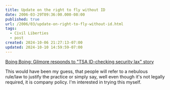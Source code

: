 ```yaml
---
title: Update on the right to fly without ID
date: 2006-03-29T09:36:00.000-08:00
published: true
url: /2006/03/update-on-right-to-fly-without-id.html
tags:
  - Civil Liberties
  - post
created: 2024-10-06 21:27:13-07:00
updated: 2024-10-10 14:59:59-07:00
---
```


[Boing Boing: Gilmore responds to "TSA ID-checking security lax" story](https://www.boingboing.net/2006/03/27/gilmore_responds_to_.html "Boing Boing: Gilmore responds to ")  
  
This would have been my guess, that people will refer to a nebulous rule/law to justify the practice or simply say, well even though it's not legally required, it is company policy. I'm interested in trying this myself.